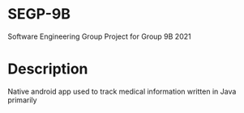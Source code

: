 # SEGP-9B
Software Engineering Group Project for Group 9B 2021

# Description
Native android app used to track medical information written in Java primarily
